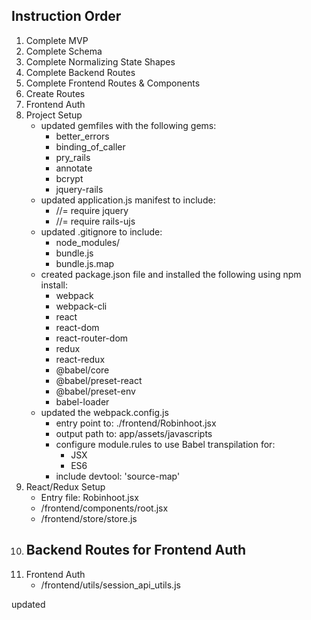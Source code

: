 ## Instruction Order
1. Complete MVP
2. Complete Schema
3. Complete Normalizing State Shapes
4. Complete Backend Routes
5. Complete Frontend Routes & Components
6. Create Routes
7. Frontend Auth
8. Project Setup
    - updated gemfiles with the following gems:
        - better_errors
        - binding_of_caller
        - pry_rails
        - annotate
        - bcrypt
        - jquery-rails
    - updated application.js manifest to include:
        - //= require jquery
        - //= require rails-ujs
    - updated .gitignore to include:
        - node_modules/
        - bundle.js
        - bundle.js.map
    - created package.json file and installed the following using npm install:
        - webpack
        - webpack-cli
        - react
        - react-dom
        - react-router-dom
        - redux
        - react-redux
        - @babel/core
        - @babel/preset-react
        - @babel/preset-env
        - babel-loader
    - updated the webpack.config.js
        - entry point to: ./frontend/Robinhoot.jsx
        - output path to: app/assets/javascripts
        - configure module.rules to use Babel transpilation for:
            - JSX
            - ES6
        - include devtool: 'source-map'
9. React/Redux Setup
    - Entry file: Robinhoot.jsx
    - /frontend/components/root.jsx
    - /frontend/store/store.js
10. Backend Routes for Frontend Auth
    - 
11. Frontend Auth
    - /frontend/utils/session_api_utils.js


updated